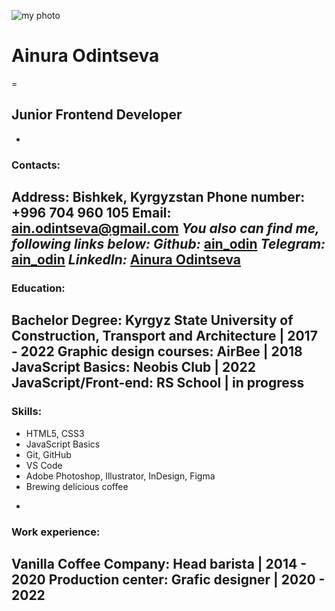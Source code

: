 ![my photo](../../../../Desktop/my-photo.jpeg)
# Ainura Odintseva
=
## Junior Frontend Developer
-
### Contacts:
**Address:** Bishkek, Kyrgyzstan
**Phone number:** +996 704 960 105
**Email:** ain.odintseva@gmail.com
*You also can find me, following **links** below:*
*Github:* [ain_odin](https://github.com/ain-odin)
*Telegram:* [ain_odin](https://t.me/ain_odin)
*LinkedIn:* [Ainura Odintseva](https://www.linkedin.com/in/ainura-odintseva-884697258/)
-
### Education:
**Bachelor Degree:** Kyrgyz State University of Construction, Transport and Architecture | 2017 - 2022
**Graphic design courses:** AirBee | 2018
**JavaScript Basics:** Neobis Club | 2022
**JavaScript/Front-end:** RS School | in progress
-
### Skills:
* HTML5, CSS3
* JavaScript Basics
* Git, GitHub
* VS Code
* Adobe Photoshop, Illustrator, InDesign, Figma
* Brewing delicious coffee
-
### Work experience:
**Vanilla Coffee Company:** Head barista | 2014 - 2020
**Production center:** Grafic designer | 2020 - 2022
-